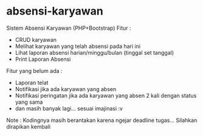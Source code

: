 # absensi-karyawan
Sistem Absensi Karyawan (PHP+Bootstrap)
Fitur : 
  - CRUD karyawan
  - Melihat karyawan yang telah absensi pada hari ini
  - Lihat laporan absensi harian/minggu/bulan (tinggal set tanggal)
  - Print Laporan Absensi
  
Fitur yang belum ada :
  - Laporan telat
  - Notifikasi jika ada karyawan yang absen
  - Notifikasi peringatan jika ada karyawan yang absen 2 kali dengan status yang sama 
  - dan masih banyak lagi... sesuai imajinasi :v

Note : Kodingnya masih berantakan karena ngejar deadline tugas... Silahkan dirapikan kembali
